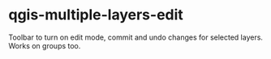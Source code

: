 # qgis-multiple-layers-edit
Toolbar to turn on edit mode, commit and undo changes for selected layers. Works on groups too.
